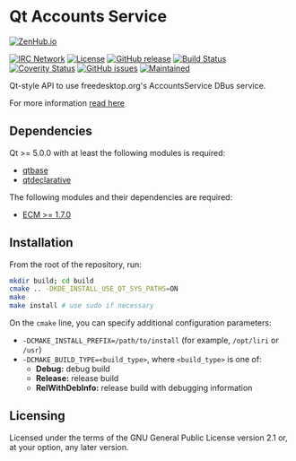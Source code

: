 Qt Accounts Service
===================

[![ZenHub.io](https://img.shields.io/badge/supercharged%20by-zenhub.io-blue.svg)](https://zenhub.io)

[![IRC Network](https://img.shields.io/badge/irc-freenode-blue.svg "IRC Freenode")](https://webchat.freenode.net/?channels=hawaii-desktop)
[![License](https://img.shields.io/badge/license-GPLv3.0%2B-blue.svg)](https://www.gnu.org/licenses/gpl-3.0.html)
[![GitHub release](https://img.shields.io/github/release/hawaii-desktop/qtaccountsservice.svg)](https://github.com/hawaii-desktop/qtaccountsservice)
[![Build Status](https://travis-ci.org/hawaii-desktop/qtaccountsservice.svg)](https://travis-ci.org/hawaii-desktop/qtaccountsservice)
[![Coverity Status](https://img.shields.io/coverity/scan/5911.svg)](https://scan.coverity.com/projects/5911)
[![GitHub issues](https://img.shields.io/github/issues/hawaii-desktop/qtaccountsservice.svg)](https://github.com/hawaii-desktop/qtaccountsservice/issues)
[![Maintained](https://img.shields.io/maintenance/yes/2016.svg)](https://github.com/hawaii-desktop/qtaccountsservice/commits/develop)

Qt-style API to use freedesktop.org's AccountsService DBus service.

For more information [read here](http://www.freedesktop.org/wiki/Software/AccountsService)

## Dependencies

Qt >= 5.0.0 with at least the following modules is required:

 * [qtbase](http://code.qt.io/cgit/qt/qtbase.git)
 * [qtdeclarative](http://code.qt.io/cgit/qt/qtdeclarative.git)

The following modules and their dependencies are required:

 * [ECM >= 1.7.0](http://quickgit.kde.org/?p=extra-cmake-modules.git)

## Installation

From the root of the repository, run:

```sh
mkdir build; cd build
cmake .. -DKDE_INSTALL_USE_QT_SYS_PATHS=ON
make
make install # use sudo if necessary
```

On the `cmake` line, you can specify additional configuration parameters:

 * `-DCMAKE_INSTALL_PREFIX=/path/to/install` (for example, `/opt/liri` or `/usr`)
 * `-DCMAKE_BUILD_TYPE=<build_type>`, where `<build_type>` is one of:
   * **Debug:** debug build
   * **Release:** release build
   * **RelWithDebInfo:** release build with debugging information

## Licensing

Licensed under the terms of the GNU General Public License version 2.1 or,
at your option, any later version.
